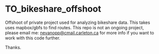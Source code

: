 # TO_bikeshare_offshoot

Offshoot of private project used for analyzing bikeshare data. This takes uses mapbox/gbfs to find routes.
This repo is not an ongoing project, please email me: nevanopp@cmail.carleton.ca for more info if you want to work with this code further.

Thanks.
